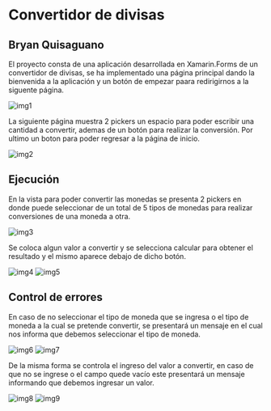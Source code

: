 # Convertidor de divisas
Bryan Quisaguano
--------------------------------
El proyecto consta de una aplicación desarrollada en Xamarin.Forms de un convertidor de divisas, se ha implementado una página principal dando la bienvenida a la aplicación y un botón de empezar paara redirigirnos a la siguente página. 

<img src="https://github.com/BryanArmando/ConvertidorDivisa/Imagen/img1.jpg" alt="img1"/>
     
La siguiente página muestra 2 pickers un espacio para poder escribir una cantidad a convertir, ademas de un botón para realizar la conversión. Por ultimo un boton para poder regresar a la página de inicio.
     
<img src="https://github.com/BryanArmando/ConvertidorDivisa/Imagen/img1.jpg" alt="img2"/>
     
Ejecución
------------------------------------------
En la vista para poder convertir las monedas se presenta 2 pickers en donde puede seleccionar de un total de 5 tipos de monedas para realizar conversiones de una moneda a otra.

<img src="https://github.com/BryanArmando/ConvertidorDivisa/Imagen/img3.jpg" alt="img3"/>

Se coloca algun valor a convertir y se selecciona calcular para obtener el resultado y el mismo aparece debajo de dicho botón.

<img src="https://github.com/BryanArmando/ConvertidorDivisa/Imagen/img4.jpg" alt="img4"/>
<img src="https://github.com/BryanArmando/ConvertidorDivisa/Imagen/img5.jpg" alt="img5"/>


Control de errores
---------------------------------------

En caso de no seleccionar el tipo de moneda que se ingresa o el tipo de moneda a la cual se pretende convertir, se presentará un mensaje en el cual nos informa que debemos seleccionar el tipo de moneda.

<img src="https://github.com/BryanArmando/ConvertidorDivisa/Imagen/img6.jpg" alt="img6"/>
<img src="https://github.com/BryanArmando/ConvertidorDivisa/Imagen/img7.jpg" alt="img7"/>

De la misma forma se controla el ingreso del valor a convertir, en caso de que no se ingrese o el campo quede vacío este presentará un mensaje informando que debemos ingresar un valor.

<img src="https://github.com/BryanArmando/ConvertidorDivisa/Imagen/img8.jpg" alt="img8"/>
<img src="https://github.com/BryanArmando/ConvertidorDivisa/Imagen/img9.jpg" alt="img9"/>
